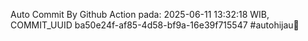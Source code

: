 Auto Commit By Github Action pada: 2025-06-11 13:32:18 WIB, COMMIT_UUID ba50e24f-af85-4d58-bf9a-16e39f715547 #autohijau🗿

